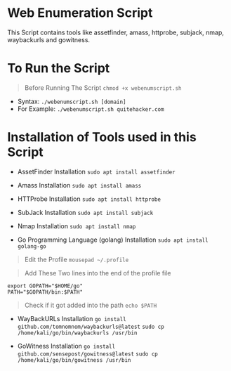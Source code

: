 # Web Enumeration Script
This Script contains tools like assetfinder, amass, httprobe, subjack, nmap, waybackurls and gowitness.

# To Run the Script

> Before Running The Script
`chmod +x webenumscript.sh`

- Syntax:
`./webenumscript.sh [domain]`
- For Example:
`./webenumscript.sh quitehacker.com`

# Installation of Tools used in this Script

- AssetFinder Installation
`sudo apt install assetfinder`

- Amass Installation
`sudo apt install amass`

- HTTProbe Installation
`sudo apt install httprobe`

- SubJack Installation
`sudo apt install subjack`

- Nmap Installation
`sudo apt install nmap`

- Go Programming Language (golang) Installation
`sudo apt install golang-go`

> Edit the Profile
`mousepad ~/.profile`

> Add These Two lines into the end of the profile file
```
export GOPATH="$HOME/go"
PATH="$GOPATH/bin:$PATH"
```
> Check if it got added into the path
`echo $PATH`

- WayBackURLs Installation
`go install github.com/tomnomnom/waybackurls@latest`
`sudo cp /home/kali/go/bin/waybackurls /usr/bin`

- GoWitness Installation
`go install github.com/sensepost/gowitness@latest`
`sudo cp /home/kali/go/bin/gowitness /usr/bin`
